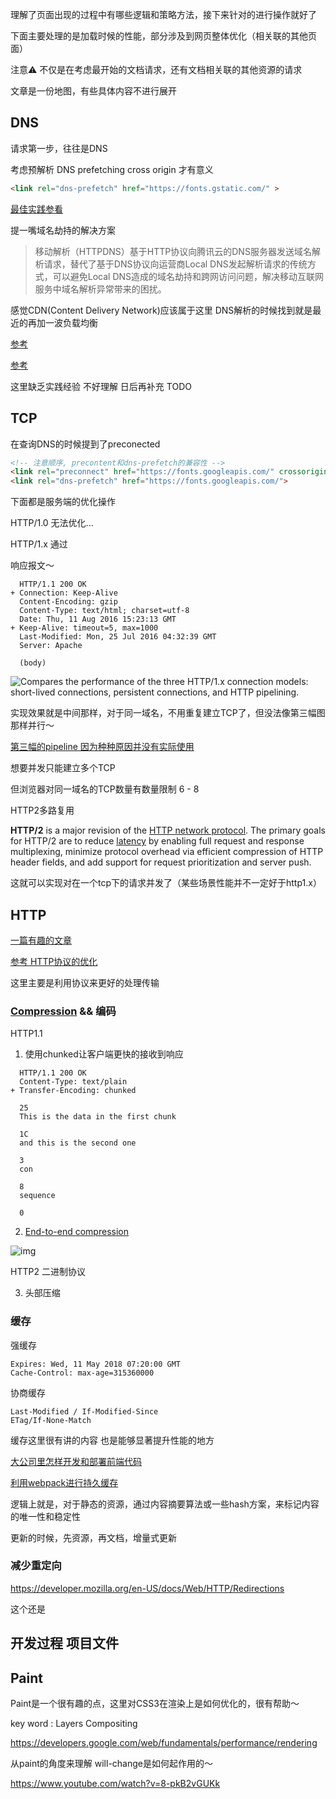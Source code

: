 理解了页面出现的过程中有哪些逻辑和策略方法，接下来针对的进行操作就好了



下面主要处理的是加载时候的性能，部分涉及到网页整体优化（相关联的其他页面）

注意⚠️ 不仅是在考虑最开始的文档请求，还有文档相关联的其他资源的请求

文章是一份地图，有些具体内容不进行展开



## DNS

请求第一步，往往是DNS

考虑预解析 DNS prefetching cross origin 才有意义

```html
<link rel="dns-prefetch" href="https://fonts.gstatic.com/" >
```

[最佳实践参看](https://developer.mozilla.org/en-US/docs/Web/Performance/dns-prefetch#examples)



提一嘴域名劫持的解决方案

> 移动解析（HTTPDNS）基于HTTP协议向腾讯云的DNS服务器发送域名解析请求，替代了基于DNS协议向运营商Local DNS发起解析请求的传统方式，可以避免Local DNS造成的域名劫持和跨网访问问题，解决移动互联网服务中域名解析异常带来的困扰。



感觉CDN(Content Delivery Network)应该属于这里 DNS解析的时候找到就是最近的再加一波负载均衡

[参考](https://juejin.cn/post/6844903604596244493)

[参考](https://zhuanlan.zhihu.com/p/29468624)

这里缺乏实践经验 不好理解 日后再补充 TODO

## TCP

在查询DNS的时候提到了preconected

```html
<!-- 注意顺序, precontent和dns-prefetch的兼容性 -->
<link rel="preconnect" href="https://fonts.googleapis.com/" crossorigin>
<link rel="dns-prefetch" href="https://fonts.googleapis.com/">
```



下面都是服务端的优化操作

HTTP/1.0 无法优化...

HTTP/1.x 通过

响应报文～

```
  HTTP/1.1 200 OK
+ Connection: Keep-Alive
  Content-Encoding: gzip
  Content-Type: text/html; charset=utf-8
  Date: Thu, 11 Aug 2016 15:23:13 GMT
+ Keep-Alive: timeout=5, max=1000
  Last-Modified: Mon, 25 Jul 2016 04:32:39 GMT
  Server: Apache

  (body)
```

![Compares the performance of the three HTTP/1.x connection models: short-lived connections, persistent connections, and HTTP pipelining.](http://picbed.sedationh.cn/http1_x_connections-20210405164049718.png)

实现效果就是中间那样，对于同一域名，不用重复建立TCP了，但没法像第三幅图那样并行～

[第三幅的pipeline 因为种种原因并没有实际使用](https://developer.mozilla.org/en-US/docs/Web/HTTP/Connection_management_in_HTTP_1.x#http_pipelining)

想要并发只能建立多个TCP

但浏览器对同一域名的TCP数量有数量限制 6 - 8

HTTP2多路复用

**HTTP/2** is a major revision of the [HTTP network protocol](https://developer.mozilla.org/en-US/docs/Web/HTTP/Basics_of_HTTP). The primary goals for HTTP/2 are to reduce [latency](https://developer.mozilla.org/en-US/docs/Glossary/Latency) by enabling full request and response multiplexing, minimize protocol overhead via efficient compression of HTTP header fields, and add support for request prioritization and server push.

这就可以实现对在一个tcp下的请求并发了（某些场景性能并不一定好于http1.x）



## HTTP

[一篇有趣的文章](https://mp.weixin.qq.com/s/7Bp8Q9ySIXpnaBfO4jk6Vw)

[参考 HTTP协议的优化](https://juejin.cn/post/6844904064531038216)

这里主要是利用协议来更好的处理传输

### [Compression](https://developer.mozilla.org/en-US/docs/Web/HTTP/Compression) && 编码

HTTP1.1

1. 使用chunked让客户端更快的接收到响应

```http
  HTTP/1.1 200 OK
  Content-Type: text/plain
+ Transfer-Encoding: chunked

  25
  This is the data in the first chunk

  1C
  and this is the second one

  3
  con

  8
  sequence

  0
```

2. [End-to-end compression](https://developer.mozilla.org/en-US/docs/Web/HTTP/Compression#end-to-end_compression)

![img](http://picbed.sedationh.cn/httpcompression1.png)



HTTP2 二进制协议

3. 头部压缩

### 缓存 

强缓存

```http
Expires: Wed, 11 May 2018 07:20:00 GMT
Cache-Control: max-age=315360000
```

协商缓存

```http
Last-Modified / If-Modified-Since
ETag/If-None-Match
```



缓存这里很有讲的内容 也是能够显著提升性能的地方

[大公司里怎样开发和部署前端代码](https://www.zhihu.com/question/20790576/answer/32602154)

[利用webpack进行持久缓存](https://github.com/happylindz/blog/issues/7)

逻辑上就是，对于静态的资源，通过内容摘要算法或一些hash方案，来标记内容的唯一性和稳定性

更新的时候，先资源，再文档，增量式更新



### 减少重定向

https://developer.mozilla.org/en-US/docs/Web/HTTP/Redirections

这个还是



## 开发过程 项目文件





## Paint

Paint是一个很有趣的点，这里对CSS3在渲染上是如何优化的，很有帮助～

key word : Layers  Compositing

https://developers.google.com/web/fundamentals/performance/rendering



从paint的角度来理解 will-change是如何起作用的～

https://www.youtube.com/watch?v=8-pkB2vGUKk

